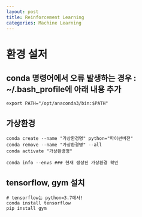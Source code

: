 ```yaml
---
layout: post
title: Reinforcement Learning
categories: Machine Learning
---
```


# 환경 설저

## conda 명령어에서 오류 발생하는 경우 : ~/.bash_profile에 아래 내용 추가

    export PATH="/opt/anaconda3/bin:$PATH"
  

## 가상환경
    
    conda create --name "가상환경명" python="파이썬버전" 
    conda remove --name "가상환경명" --all
    conda activate "가상환경명"
    
    conda info --envs ### 현재 생성된 가상환경 확인
    
    
## tensorflow, gym 설치
    
    # tensorflow는 python=3.7에서!
    conda install tensorflow
    pip install gym
